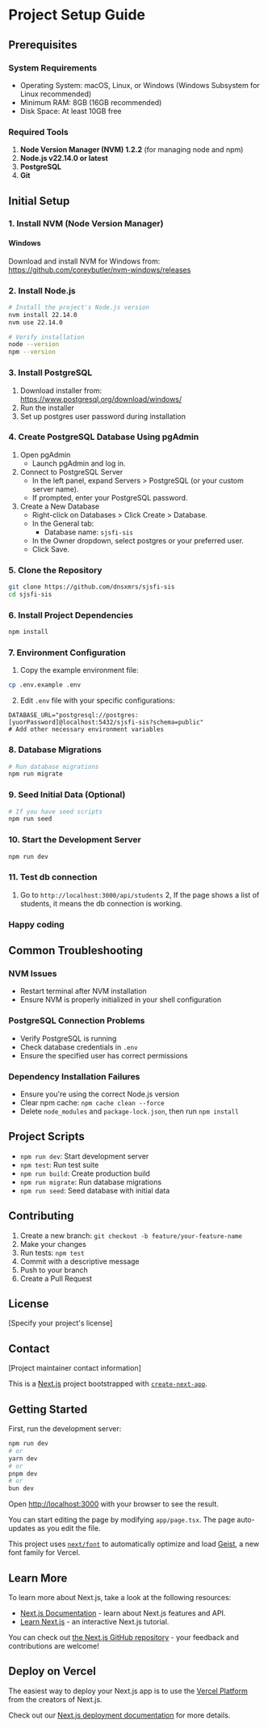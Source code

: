 # Project Setup Guide

## Prerequisites

### System Requirements

- Operating System: macOS, Linux, or Windows (Windows Subsystem for Linux recommended)
- Minimum RAM: 8GB (16GB recommended)
- Disk Space: At least 10GB free

### Required Tools

1. **Node Version Manager (NVM) 1.2.2** (for managing node and npm)
2. **Node.js v22.14.0 or latest**
3. **PostgreSQL**
4. **Git**

## Initial Setup

### 1. Install NVM (Node Version Manager)

#### Windows

Download and install NVM for Windows from: <https://github.com/coreybutler/nvm-windows/releases>

### 2. Install Node.js

```bash
# Install the project's Node.js version
nvm install 22.14.0
nvm use 22.14.0

# Verify installation
node --version
npm --version
```

### 3. Install PostgreSQL

1. Download installer from: <https://www.postgresql.org/download/windows/>
2. Run the installer
3. Set up postgres user password during installation

### 4. Create PostgreSQL Database Using pgAdmin

1. Open pgAdmin
    - Launch pgAdmin and log in.
2. Connect to PostgreSQL Server
    - In the left panel, expand Servers > PostgreSQL (or your custom server name).
    - If prompted, enter your PostgreSQL password.
3. Create a New Database
    - Right-click on Databases > Click Create > Database.
    - In the General tab:
        - Database name: ```sjsfi-sis```
    - In the Owner dropdown, select postgres or your preferred user.
    - Click Save.

### 5. Clone the Repository

```bash
git clone https://github.com/dnsxmrs/sjsfi-sis
cd sjsfi-sis
```

### 6. Install Project Dependencies

```bash
npm install
```

### 7. Environment Configuration

1. Copy the example environment file:

```bash
cp .env.example .env
```

2. Edit `.env` file with your specific configurations:

```
DATABASE_URL="postgresql://postgres:[yuorPassword]@localhost:5432/sjsfi-sis?schema=public"
# Add other necessary environment variables
```

### 8. Database Migrations

```bash
# Run database migrations
npm run migrate
```

### 9. Seed Initial Data (Optional)

```bash
# If you have seed scripts
npm run seed
```

### 10. Start the Development Server

```bash
npm run dev
```

### 11. Test db connection

1. Go to ```http://localhost:3000/api/students```
2, If the page shows a list of students, it means the db connection is working.

### Happy coding

## Common Troubleshooting

### NVM Issues

- Restart terminal after NVM installation
- Ensure NVM is properly initialized in your shell configuration

### PostgreSQL Connection Problems

- Verify PostgreSQL is running
- Check database credentials in `.env`
- Ensure the specified user has correct permissions

### Dependency Installation Failures

- Ensure you're using the correct Node.js version
- Clear npm cache: `npm cache clean --force`
- Delete `node_modules` and `package-lock.json`, then run `npm install`

## Project Scripts

- `npm run dev`: Start development server
- `npm test`: Run test suite
- `npm run build`: Create production build
- `npm run migrate`: Run database migrations
- `npm run seed`: Seed database with initial data

## Contributing

1. Create a new branch: `git checkout -b feature/your-feature-name`
2. Make your changes
3. Run tests: `npm test`
4. Commit with a descriptive message
5. Push to your branch
6. Create a Pull Request

## License

[Specify your project's license]

## Contact

[Project maintainer contact information]

This is a [Next.js](https://nextjs.org) project bootstrapped with [`create-next-app`](https://nextjs.org/docs/app/api-reference/cli/create-next-app).

## Getting Started

First, run the development server:

```bash
npm run dev
# or
yarn dev
# or
pnpm dev
# or
bun dev
```

Open [http://localhost:3000](http://localhost:3000) with your browser to see the result.

You can start editing the page by modifying `app/page.tsx`. The page auto-updates as you edit the file.

This project uses [`next/font`](https://nextjs.org/docs/app/building-your-application/optimizing/fonts) to automatically optimize and load [Geist](https://vercel.com/font), a new font family for Vercel.

## Learn More

To learn more about Next.js, take a look at the following resources:

- [Next.js Documentation](https://nextjs.org/docs) - learn about Next.js features and API.
- [Learn Next.js](https://nextjs.org/learn) - an interactive Next.js tutorial.

You can check out [the Next.js GitHub repository](https://github.com/vercel/next.js) - your feedback and contributions are welcome!

## Deploy on Vercel

The easiest way to deploy your Next.js app is to use the [Vercel Platform](https://vercel.com/new?utm_medium=default-template&filter=next.js&utm_source=create-next-app&utm_campaign=create-next-app-readme) from the creators of Next.js.

Check out our [Next.js deployment documentation](https://nextjs.org/docs/app/building-your-application/deploying) for more details.
